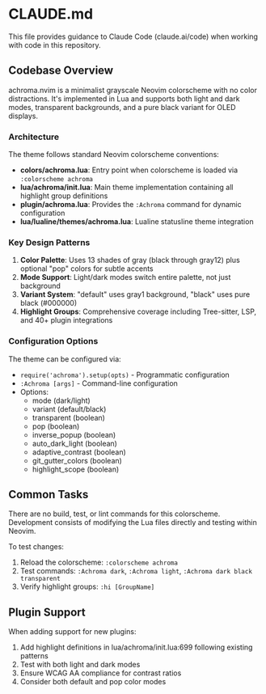# CLAUDE.md

This file provides guidance to Claude Code (claude.ai/code) when working with code in this repository.

## Codebase Overview

achroma.nvim is a minimalist grayscale Neovim colorscheme with no color distractions. It's implemented in Lua and supports both light and dark modes, transparent backgrounds, and a pure black variant for OLED displays.

### Architecture

The theme follows standard Neovim colorscheme conventions:

- **colors/achroma.lua**: Entry point when colorscheme is loaded via `:colorscheme achroma`
- **lua/achroma/init.lua**: Main theme implementation containing all highlight group definitions
- **plugin/achroma.lua**: Provides the `:Achroma` command for dynamic configuration
- **lua/lualine/themes/achroma.lua**: Lualine statusline theme integration

### Key Design Patterns

1. **Color Palette**: Uses 13 shades of gray (black through gray12) plus optional "pop" colors for subtle accents
2. **Mode Support**: Light/dark modes switch entire palette, not just background
3. **Variant System**: "default" uses gray1 background, "black" uses pure black (#000000)
4. **Highlight Groups**: Comprehensive coverage including Tree-sitter, LSP, and 40+ plugin integrations

### Configuration Options

The theme can be configured via:
- `require('achroma').setup(opts)` - Programmatic configuration
- `:Achroma [args]` - Command-line configuration
- Options: 
  - mode (dark/light)
  - variant (default/black)
  - transparent (boolean)
  - pop (boolean)
  - inverse_popup (boolean)
  - auto_dark_light (boolean)
  - adaptive_contrast (boolean)
  - git_gutter_colors (boolean)
  - highlight_scope (boolean)

## Common Tasks

There are no build, test, or lint commands for this colorscheme. Development consists of modifying the Lua files directly and testing within Neovim.

To test changes:
1. Reload the colorscheme: `:colorscheme achroma`
2. Test commands: `:Achroma dark`, `:Achroma light`, `:Achroma dark black transparent`
3. Verify highlight groups: `:hi [GroupName]`

## Plugin Support

When adding support for new plugins:
1. Add highlight definitions in lua/achroma/init.lua:699 following existing patterns
2. Test with both light and dark modes
3. Ensure WCAG AA compliance for contrast ratios
4. Consider both default and pop color modes